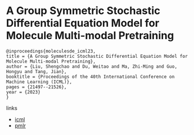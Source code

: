 # A Group Symmetric Stochastic Differential Equation Model for Molecule Multi-modal Pretraining

```
@inproceedings{moleculesde_icml23,
title = {A Group Symmetric Stochastic Differential Equation Model for Molecule Multi-modal Pretraining},
author = {Liu, Shengchao and Du, Weitao and Ma, Zhi-Ming and Guo, Hongyu and Tang, Jian},
booktitle = {Proceedings of the 40th International Conference on Machine Learning (ICML)},
pages = {21497--21526},
year = {2023}
}
```

links
- [icml](https://icml.cc/Conferences/2023/Schedule?showEvent=24738)
- [pmlr](https://proceedings.mlr.press/v202/liu23h.html)
